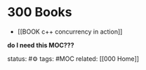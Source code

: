 # 300 Books
 - [[BOOK c++ concurrency in action]]



**do I need this MOC???**

status: #⚙️ 
tags: #MOC
related: [[000 Home]]